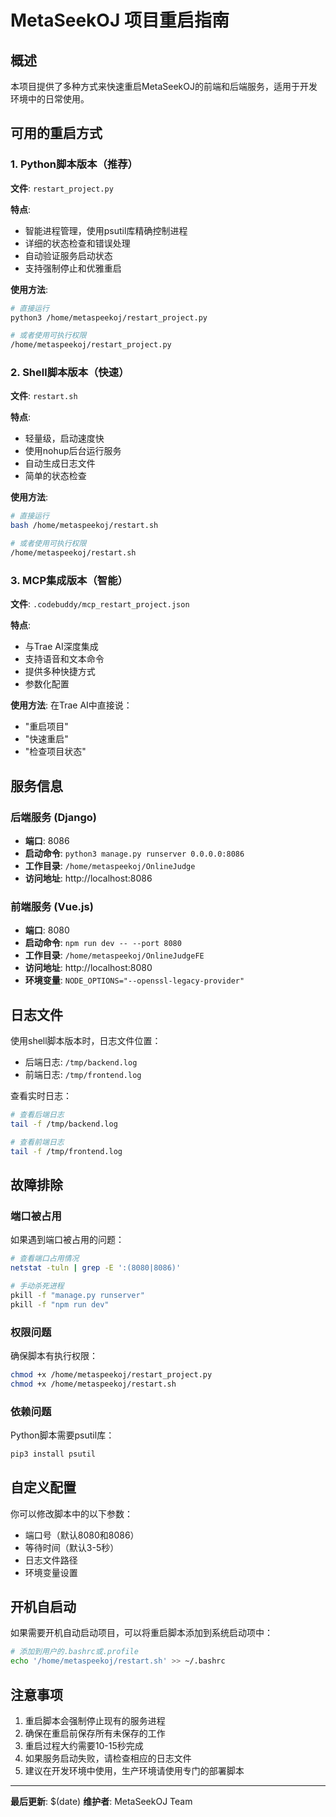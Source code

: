 # MetaSeekOJ 项目重启指南

## 概述

本项目提供了多种方式来快速重启MetaSeekOJ的前端和后端服务，适用于开发环境中的日常使用。

## 可用的重启方式

### 1. Python脚本版本（推荐）

**文件**: `restart_project.py`

**特点**:
- 智能进程管理，使用psutil库精确控制进程
- 详细的状态检查和错误处理
- 自动验证服务启动状态
- 支持强制停止和优雅重启

**使用方法**:
```bash
# 直接运行
python3 /home/metaspeekoj/restart_project.py

# 或者使用可执行权限
/home/metaspeekoj/restart_project.py
```

### 2. Shell脚本版本（快速）

**文件**: `restart.sh`

**特点**:
- 轻量级，启动速度快
- 使用nohup后台运行服务
- 自动生成日志文件
- 简单的状态检查

**使用方法**:
```bash
# 直接运行
bash /home/metaspeekoj/restart.sh

# 或者使用可执行权限
/home/metaspeekoj/restart.sh
```

### 3. MCP集成版本（智能）

**文件**: `.codebuddy/mcp_restart_project.json`

**特点**:
- 与Trae AI深度集成
- 支持语音和文本命令
- 提供多种快捷方式
- 参数化配置

**使用方法**:
在Trae AI中直接说：
- "重启项目"
- "快速重启"
- "检查项目状态"

## 服务信息

### 后端服务 (Django)
- **端口**: 8086
- **启动命令**: `python3 manage.py runserver 0.0.0.0:8086`
- **工作目录**: `/home/metaspeekoj/OnlineJudge`
- **访问地址**: http://localhost:8086

### 前端服务 (Vue.js)
- **端口**: 8080
- **启动命令**: `npm run dev -- --port 8080`
- **工作目录**: `/home/metaspeekoj/OnlineJudgeFE`
- **访问地址**: http://localhost:8080
- **环境变量**: `NODE_OPTIONS="--openssl-legacy-provider"`

## 日志文件

使用shell脚本版本时，日志文件位置：
- 后端日志: `/tmp/backend.log`
- 前端日志: `/tmp/frontend.log`

查看实时日志：
```bash
# 查看后端日志
tail -f /tmp/backend.log

# 查看前端日志
tail -f /tmp/frontend.log
```

## 故障排除

### 端口被占用
如果遇到端口被占用的问题：
```bash
# 查看端口占用情况
netstat -tuln | grep -E ':(8080|8086)'

# 手动杀死进程
pkill -f "manage.py runserver"
pkill -f "npm run dev"
```

### 权限问题
确保脚本有执行权限：
```bash
chmod +x /home/metaspeekoj/restart_project.py
chmod +x /home/metaspeekoj/restart.sh
```

### 依赖问题
Python脚本需要psutil库：
```bash
pip3 install psutil
```

## 自定义配置

你可以修改脚本中的以下参数：
- 端口号（默认8080和8086）
- 等待时间（默认3-5秒）
- 日志文件路径
- 环境变量设置

## 开机自启动

如果需要开机自动启动项目，可以将重启脚本添加到系统启动项中：

```bash
# 添加到用户的.bashrc或.profile
echo '/home/metaspeekoj/restart.sh' >> ~/.bashrc
```

## 注意事项

1. 重启脚本会强制停止现有的服务进程
2. 确保在重启前保存所有未保存的工作
3. 重启过程大约需要10-15秒完成
4. 如果服务启动失败，请检查相应的日志文件
5. 建议在开发环境中使用，生产环境请使用专门的部署脚本

---

**最后更新**: $(date)
**维护者**: MetaSeekOJ Team